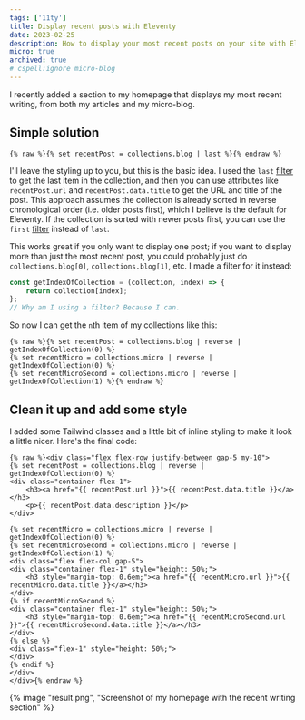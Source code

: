 ```yaml
---
tags: ['11ty']
title: Display recent posts with Eleventy
date: 2023-02-25
description: How to display your most recent posts on your site with Eleventy.
micro: true
archived: true
# cspell:ignore micro-blog
---
```


I recently added a section to my homepage that displays my most recent writing, from both my articles and my micro-blog.

## Simple solution

```twig
{% raw %}{% set recentPost = collections.blog | last %}{% endraw %}
```

I'll leave the styling up to you, but this is the basic idea. I used the `last` [filter](https://mozilla.github.io/nunjucks/templating.html#last) to get the last item in the collection, and then you can use attributes like `recentPost.url` and `recentPost.data.title` to get the URL and title of the post. This approach assumes the collection is already sorted in reverse chronological order (i.e. older posts first), which I believe is the default for Eleventy. If the collection is sorted with newer posts first, you can use the `first` [filter](https://mozilla.github.io/nunjucks/templating.html#first) instead of `last`.

This works great if you only want to display one post; if you want to display more than just the most recent post, you could probably just do `collections.blog[0]`, `collections.blog[1]`, etc. I made a filter for it instead:

```js
const getIndexOfCollection = (collection, index) => {
    return collection[index];
};
// Why am I using a filter? Because I can.
```

So now I can get the `n`th item of my collections like this:

```twig
{% raw %}{% set recentPost = collections.blog | reverse | getIndexOfCollection(0) %}
{% set recentMicro = collections.micro | reverse | getIndexOfCollection(0) %}
{% set recentMicroSecond = collections.micro | reverse | getIndexOfCollection(1) %}{% endraw %}
```

## Clean it up and add some style

I added some Tailwind classes and a little bit of inline styling to make it look a little nicer. Here's the final code:

```twig
{% raw %}<div class="flex flex-row justify-between gap-5 my-10">
{% set recentPost = collections.blog | reverse | getIndexOfCollection(0) %}
<div class="container flex-1">
    <h3><a href="{{ recentPost.url }}">{{ recentPost.data.title }}</a></h3>
    <p>{{ recentPost.data.description }}</p>
</div>

{% set recentMicro = collections.micro | reverse | getIndexOfCollection(0) %}
{% set recentMicroSecond = collections.micro | reverse | getIndexOfCollection(1) %}
<div class="flex flex-col gap-5">
<div class="container flex-1" style="height: 50%;">
    <h3 style="margin-top: 0.6em;"><a href="{{ recentMicro.url }}">{{ recentMicro.data.title }}</a></h3>
</div>
{% if recentMicroSecond %}
<div class="container flex-1" style="height: 50%;">
    <h3 style="margin-top: 0.6em;"><a href="{{ recentMicroSecond.url }}">{{ recentMicroSecond.data.title }}</a></h3>
</div>
{% else %}
<div class="flex-1" style="height: 50%;">
</div>
{% endif %}
</div>
</div>{% endraw %}
```

{% image "result.png", "Screenshot of my homepage with the recent writing section" %}